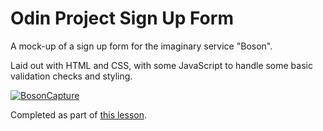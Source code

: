 # Odin Project Sign Up Form

A mock-up of a sign up form for the imaginary service "Boson".

Laid out with HTML and CSS, with some JavaScript to handle some basic validation checks and styling.

[![BosonCapture](https://user-images.githubusercontent.com/103092686/162684043-2d931ce9-cc6b-45e1-8037-986b21a96c2e.png)](https://kmsedu.github.io/sign-up-form)

Completed as part of [this lesson](https://www.theodinproject.com/lessons/node-path-intermediate-html-and-css-sign-up-form).
